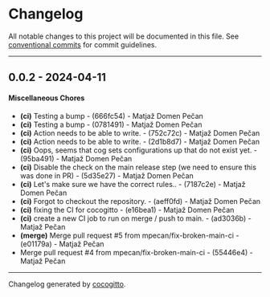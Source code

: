 # Changelog
All notable changes to this project will be documented in this file. See [conventional commits](https://www.conventionalcommits.org/) for commit guidelines.

- - -
## 0.0.2 - 2024-04-11
#### Miscellaneous Chores
- **(ci)** Testing a bump - (666fc54) - Matjaž Domen Pečan
- **(ci)** Testing a bump - (0781491) - Matjaž Domen Pečan
- **(ci)** Action needs to be able to write. - (752c72c) - Matjaž Domen Pečan
- **(ci)** Action needs to be able to write. - (2d1b8d7) - Matjaž Domen Pečan
- **(ci)** Oops, seems that cog sets configurations up that do not exist yet. - (95ba491) - Matjaž Domen Pečan
- **(ci)** Disable the check on the main release step (we need to ensure this was done in PR) - (5d35e27) - Matjaž Domen Pečan
- **(ci)** Let's make sure we have the correct rules.. - (7187c2e) - Matjaž Domen Pečan
- **(ci)** Forgot to checkout the repository. - (aeff0fd) - Matjaž Domen Pečan
- **(ci)** fixing the CI for cocogitto - (e16bea1) - Matjaž Domen Pečan
- **(ci)** create a new CI job to run on merge / push to main. - (ad3036b) - Matjaž Pečan
- **(merge)** Merge pull request #5 from mpecan/fix-broken-main-ci - (e01179a) - Matjaž Pečan
- Merge pull request #4 from mpecan/fix-broken-main-ci - (55446e4) - Matjaž Pečan

- - -

Changelog generated by [cocogitto](https://github.com/cocogitto/cocogitto).